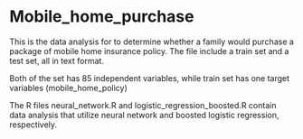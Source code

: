 # Mobile_home_purchase
This is the data analysis for to determine whether a family would purchase a package of mobile home insurance policy. The file include a train set and a test set, all in text format.

Both of the set has 85 independent variables, while train set has one target variables (mobile_home_policy)

The R files neural_network.R and logistic_regression_boosted.R contain data analysis that utilize neural network and boosted logistic regression, respectively.
